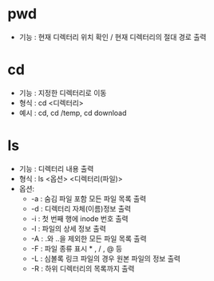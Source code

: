# pwd
- 기능 : 현재 디렉터리 위치 확인 / 현재 디렉터리의 절대 경로 출력

# cd 
- 기능 : 지정한 디렉터리로 이동
- 형식 : cd <디렉터리>
- 예시 : cd, cd /temp, cd download

# ls
- 기능 : 디렉터리 내용 출력
- 형식 : ls <옵션> <디렉터리(파일)>
- 옵션:
	- -a : 숨김 파일 포함 모든 파일 목록 출력
	- -d : 디렉터리 자체(이름)정보 출력
	- -i : 첫 번째 행에 inode 번호 출력
	- -l : 파일의 상세 정보 출력
	- -A : .와 ..을 제외한 모든 파일 목록 출력
	- -F : 파일 종류 표시 * , / , @ 등
	- -L : 심볼록 링크 파일의 경우 원본 파일의 정보 출력
	- -R : 하위 디렉터리의 목록까지 출력

